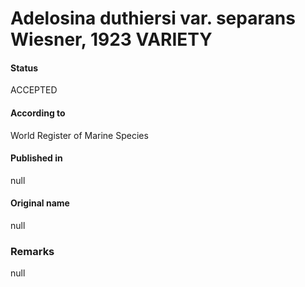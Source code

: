 Adelosina duthiersi var. separans Wiesner, 1923 VARIETY
=======

#### Status
ACCEPTED

#### According to
World Register of Marine Species

#### Published in
null

#### Original name
null

### Remarks
null